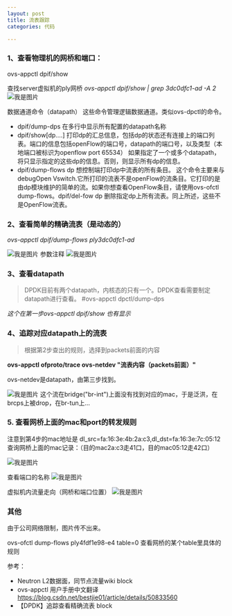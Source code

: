 ```yaml
---
layout: post
title: 流表跟踪
categories: 代码

---
```


### 1、查看物理机的网桥和端口：
ovs-appctl dpif/show 

查找server虚拟机的ply网桥
*ovs-appctl dpif/show | grep 3dc0dfc1-ad -A 2*
![我是图片]()

 
数据通道命令（datapath） 
这些命令管理逻辑数据通道。类似ovs-dpctl的命令。 
* dpif/dump-dps 在多行中显示所有配置的datapath名称 
* dpif/show[dp….] 打印dp的汇总信息，包括dp的状态还有连接上的端口列表。端口的信息包括openFlow的端口号，datapath的端口号，以及类型（本地端口被标识为openflow port 65534） 如果指定了一个或多个datapath，将只显示指定的这些dp的信息。否则，则显示所有dp的信息。 
* dpif/dump-flows dp 想控制端打印dp中流表的所有条目。 这个命令主要来与debugOpen Vswitch.它所打印的流表不是openFlow的流条目。它打印的是由dp模块维护的简单的流。如果你想查看OpenFlow条目，请使用ovs-ofctl dump-flows。dpif/del-fow dp 删除指定dp上所有流表。同上所述，这些不是OpenFlow流表。


### 2、查看简单的精确流表（是动态的）

*ovs-appctl dpif/dump-flows ply3dc0dfc1-ad*

![我是图片]()
参数注释
![我是图片]()


### 3、查看datapath
> DPDK目前有两个datapath，内核态的只有一个。DPDK查看需要制定datapath进行查看。
#ovs-appctl dpctl/dump-dps

*这个在第一步ovs-appctl dpif/show 也有显示*

### 4、追踪对应datapath上的流表
>根据第2步查出的规则，选择到packets前面的内容

**ovs-appctl ofproto/trace ovs-netdev "流表内容（packets前面）"**

ovs-netdev是datapath，由第三步找到。

![我是图片]()
这个流在bridge("br-int")上面没有找到对应的mac，于是泛洪，在brcps上被drop，在br-tun上...

### 5. 查看网桥上面的mac和port的转发规则

注意到第4步的mac地址是 dl_src=fa:16:3e:4b:2a:c3,dl_dst=fa:16:3e:7c:05:12
查询网桥上面的mac记录：（目的mac2a:c3走41口，目的mac05:12走42口）

![我是图片]()

查看端口的名称
![我是图片]()

虚拟机内流量走向（网桥和端口位置）
![我是图片]()


### 其他
由于公司网络限制，图片传不出来。

ovs-ofctl dump-flows ply4fdf1e98-e4 table=0
查看网桥的某个table里具体的规则

参考：
* Neutron L2数据面，同节点流量wiki block
* ovs-appctl 用户手册中文翻译 https://blog.csdn.net/bestjie01/article/details/50833560
* 【DPDK】追踪查看精确流表 block 
